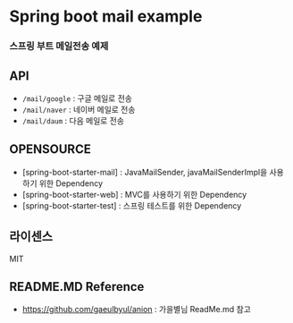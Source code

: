 # Spring boot mail example

### 스프링 부트 메일전송 예제

## API

* `/mail/google` : 구글 메일로 전송 
* `/mail/naver` : 네이버 메일로 전송
* `/mail/daum` : 다음 메일로 전송

## OPENSOURCE

* [spring-boot-starter-mail] : JavaMailSender, javaMailSenderImpl을 사용하기 위한 Dependency
* [spring-boot-starter-web] : MVC를 사용하기 위한 Dependency
* [spring-boot-starter-test] : 스프링 테스트를 위한 Dependency

## 라이센스

MIT

## README.MD Reference
* https://github.com/gaeulbyul/anion : 가을별님 ReadMe.md 참고
